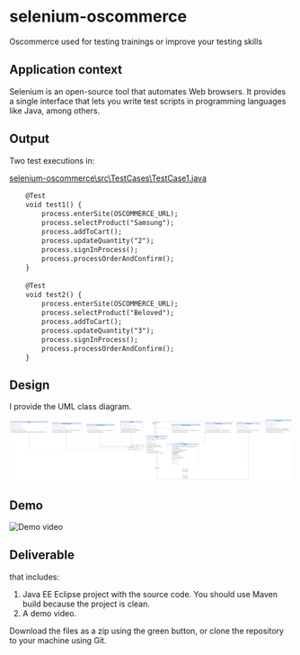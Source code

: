 # selenium-oscommerce

Oscommerce used for testing trainings or improve your testing skills

## Application context

Selenium is an open-source tool that automates Web browsers. It provides a single interface that lets you write test scripts in programming languages like Java, among others.

## Output

Two test executions in:

[selenium-oscommerce\src\TestCases\TestCase1.java](src/TestCases/TestCase1.java)

```
	@Test
	void test1() {
		process.enterSite(OSCOMMERCE_URL);
		process.selectProduct("Samsung");
		process.addToCart();
		process.updateQuantity("2");
		process.signInProcess();
		process.processOrderAndConfirm();
	}
	
	@Test
	void test2() {
		process.enterSite(OSCOMMERCE_URL);
		process.selectProduct("Beloved");
		process.addToCart();
		process.updateQuantity("3");
		process.signInProcess();
		process.processOrderAndConfirm();
	}
```

## Design

I provide the UML class diagram.

![UML class diagram](uml_class_diagram.png)

## Demo

![Demo video](demo/demo.gif)

## Deliverable

that includes:

1. Java EE Eclipse project with the source code. You should use Maven build because the project is clean.
2. A demo video.

Download the files as a zip using the green button, or clone the repository to your machine using Git.
